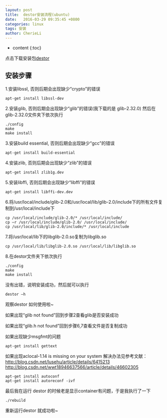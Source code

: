 ```yaml
---
layout: post
title:  destor安装流程(ubuntu)
date:   2016-03-29 09:35:45 +0800
categories: linux
tags: 安装
author: CherieLi
---
```


* content
{:toc}

点击下载安装包[destor](https://github.com/cherieLi/destor)

## 安装步骤

 1.安装libssl, 否则后期会出现缺少“crypto”的错误
```
apt-get install libssl-dev
```

2.安装glib, 否则后期会出现缺少“glib”的错误(我下载的是 glib-2.32.0)
然后在glib-2.32.0文件夹下依次执行
```
./config
make
make install
```

3.安装build essential, 否则后期会出现缺少“gcc”的错误
```
apt-get install build-essential
```

 4.安装zlib, 否则后期会出现缺少“zlib”的错误
```
apt-get install zlib1g.dev
```

 5.安装libffi, 否则后期会出现缺少“libffi”的错误
```
apt-get install libffi-dev.dev
```

 6.将/usr/local/include/glib-2.0和/usr/local/lib/glib-2.0/include下的所有文件复制到/usr/local/include下
```
cp /usr/local/include/glib-2.0/* /usr/local/include/
cp –r /usr/local/include/glib-2.0/ /usr/local/include/
cp /usr/local/lib/glib-2.0/include/* /usr/local/include
```

 7.将/usr/local/lib下的libglib-2.0.so复制为libglib.so
```
cp /usr/local/lib/libglib-2.0.so /usr/local/lib/libglib.so
```

 8.在destor文件夹下依次执行
```
./config
make
make install
```

没有出错，说明安装成功，然后就可以执行
```
destor –h 
```
 观察destor 如何使用啦~
 
如果出现“glib not found”回到步骤2查看glib是否安装成功

如果出现“glib.h not found”回到步骤6,7查看文件是否复制成功

如果出现缺少msgfmt的问题 
```
apt-get install gettext
```

如果出现aclocal-1.14 is missing on your system
解决办法见参考文献：
http://blog.csdn.net/lusehu/article/details/6415213
http://blog.csdn.net/wwt18946637566/article/details/46602305
```
apt-get install autoconf
apt-get install autoreconf -ivf
```	

最后我在运行 destor 的时候老是显示container有问题，于是我执行了一下 
```
./rebuild 
```
重新运行destor 就成功啦~
